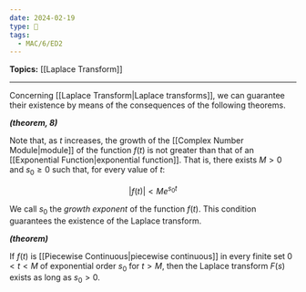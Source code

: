 ```yaml
---
date: 2024-02-19
type: 🧠
tags:
  - MAC/6/ED2
---
```


**Topics:** [[Laplace Transform]]

---

Concerning [[Laplace Transform|Laplace transforms]], we can guarantee their existence by means of the consequences of the following theorems. 

_**(theorem, 8)**_

Note that, as $t$ increases, the growth of the [[Complex Number Module|module]] of the function $f(t)$ is not greater than that of an [[Exponential Function|exponential function]]. That is, there exists $M > 0$ and $s_{0} \geq 0$ such that, for every value of $t$:

$$
\left| f(t) \right| < Me^{s_{0}t}
$$

We call $s_{0}$ the _growth exponent_ of the function $f(t)$. This condition guarantees the existence of the Laplace transform. 

_**(theorem)**_

If $f(t)$ is [[Piecewise Continuous|piecewise continuous]] in every finite set $0 < t < M$ of exponential order $s_{0}$ for $t > M$, then the Laplace transform $F(s)$ exists as long as $s_0 > 0$.
